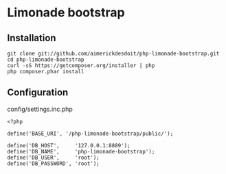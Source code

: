 # Limonade bootstrap

## Installation

	git clone git://github.com/aimerickdesdoit/php-limonade-bootstrap.git
	cd php-limonade-bootstrap
	curl -sS https://getcomposer.org/installer | php
	php composer.phar install

## Configuration

config/settings.inc.php

    <?php
    
    define('BASE_URI', '/php-limonade-bootstrap/public/');
    
    define('DB_HOST',     '127.0.0.1:8889');
    define('DB_NAME',     'php-limonade-bootstrap');
    define('DB_USER',     'root');
    define('DB_PASSWORD', 'root');